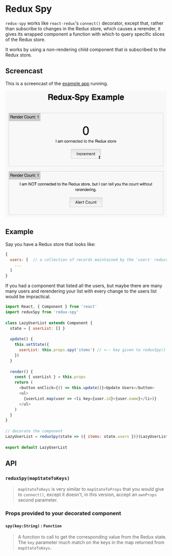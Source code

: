# Redux Spy

`redux-spy` works like `react-redux`'s `connect()` decorator, except that, rather than subscribe 
to changes in the Redux store, which causes a rerender, it gives its wrapped component a function
with which to query specific slices of the Redux store.

It works by using a non-rendering child component that _is_ subscribed to the Redux store.

## Screencast

This is a screencast of the [example app](example) running.

![screencast](screencast.gif)

## Example

Say you have a Redux store that looks like:

```js
{
  users: [  // a collection of records maintained by the 'users' reducer
    ...
  ]
}
```

If you had a component that listed all the users, but maybe there are many many users and 
rerendering your list with every change to the users list would be impractical.

```js
import React, { Component } from 'react'
import reduxSpy from 'redux-spy'

class LazyUserList extends Component {
  state = { userList: [] }
  
  update() {
    this.setState({
      userList: this.props.spy('items') // <-- key given to reduxSpy() below
    })
  }
  
  render() {
    const { userList } = this.props
    return (
      <button onClick={() => this.update()}>Update Users</button>
      <ul>
        {userList.map(user => <li key={user.id}>{user.name}</li>)}
      </ul>
    )
  }
}

// decorate the component
LazyUserList = reduxSpy(state => ({ items: state.users }))(LazyUserList)

export default LazyUserList
```

## API

### `reduxSpy(mapStateToKeys)`

> `mapStateToKeys` is very similar to `mapStateToProps` that you would give to `connect()`, except 
it doesn't, in this version, accept an `ownProps` second parameter.

### Props provided to your decorated component

#### `spy(key:String)` : `Function`

> A function to call to get the corresponding value from the Redux state. The `key` parameter much 
match on the keys in the map returned from `mapStateToKeys`.

